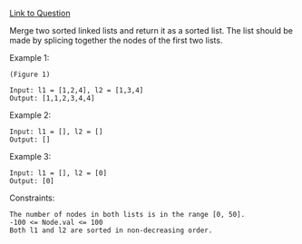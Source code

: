 [Link to Question](https://leetcode.com/explore/interview/card/top-interview-questions-easy/93/linked-list/771/)




Merge two sorted linked lists and return it as a sorted list. The list should be made by splicing together the nodes of the first two lists.

 

Example 1:
```
(Figure 1)

Input: l1 = [1,2,4], l2 = [1,3,4]
Output: [1,1,2,3,4,4]
```
Example 2:
```
Input: l1 = [], l2 = []
Output: []
```
Example 3:
```
Input: l1 = [], l2 = [0]
Output: [0]
 ```

Constraints:
```
The number of nodes in both lists is in the range [0, 50].
-100 <= Node.val <= 100
Both l1 and l2 are sorted in non-decreasing order.
```